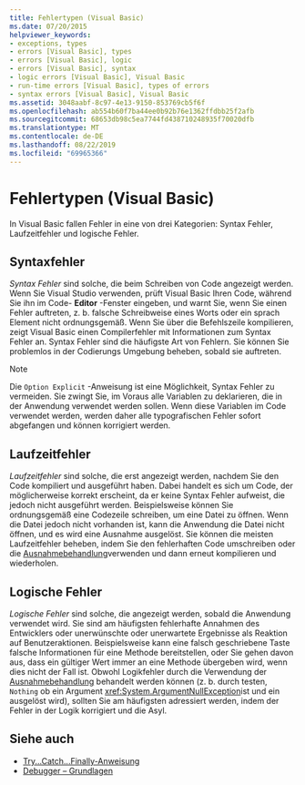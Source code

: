 ```yaml
---
title: Fehlertypen (Visual Basic)
ms.date: 07/20/2015
helpviewer_keywords:
- exceptions, types
- errors [Visual Basic], types
- errors [Visual Basic], logic
- errors [Visual Basic], syntax
- logic errors [Visual Basic], Visual Basic
- run-time errors [Visual Basic], types of errors
- syntax errors [Visual Basic], Visual Basic
ms.assetid: 3048aabf-8c97-4e13-9150-853769cb5f6f
ms.openlocfilehash: ab554b60f7ba44ee0b92b76e1362ffdbb25f2afb
ms.sourcegitcommit: 68653db98c5ea7744fd438710248935f70020dfb
ms.translationtype: MT
ms.contentlocale: de-DE
ms.lasthandoff: 08/22/2019
ms.locfileid: "69965366"
---
```

# <a name="error-types-visual-basic"></a>Fehlertypen (Visual Basic)
In Visual Basic fallen Fehler in eine von drei Kategorien: Syntax Fehler, Laufzeitfehler und logische Fehler.

## <a name="syntax-errors"></a>Syntaxfehler
 *Syntax Fehler* sind solche, die beim Schreiben von Code angezeigt werden. Wenn Sie Visual Studio verwenden, prüft Visual Basic Ihren Code, während Sie ihn im Code- **Editor** -Fenster eingeben, und warnt Sie, wenn Sie einen Fehler auftreten, z. b. falsche Schreibweise eines Worts oder ein sprach Element nicht ordnungsgemäß. Wenn Sie über die Befehlszeile kompilieren, zeigt Visual Basic einen Compilerfehler mit Informationen zum Syntax Fehler an. Syntax Fehler sind die häufigste Art von Fehlern. Sie können Sie problemlos in der Codierungs Umgebung beheben, sobald sie auftreten.

> [!NOTE]
> Die `Option Explicit` -Anweisung ist eine Möglichkeit, Syntax Fehler zu vermeiden. Sie zwingt Sie, im Voraus alle Variablen zu deklarieren, die in der Anwendung verwendet werden sollen. Wenn diese Variablen im Code verwendet werden, werden daher alle typografischen Fehler sofort abgefangen und können korrigiert werden.

## <a name="run-time-errors"></a>Laufzeitfehler
 *Laufzeitfehler* sind solche, die erst angezeigt werden, nachdem Sie den Code kompiliert und ausgeführt haben. Dabei handelt es sich um Code, der möglicherweise korrekt erscheint, da er keine Syntax Fehler aufweist, die jedoch nicht ausgeführt werden. Beispielsweise können Sie ordnungsgemäß eine Codezeile schreiben, um eine Datei zu öffnen. Wenn die Datei jedoch nicht vorhanden ist, kann die Anwendung die Datei nicht öffnen, und es wird eine Ausnahme ausgelöst. Sie können die meisten Laufzeitfehler beheben, indem Sie den fehlerhaften Code umschreiben oder die [Ausnahmebehandlung](../../language-reference/statements/try-catch-finally-statement.md)verwenden und dann erneut kompilieren und wiederholen.
  
## <a name="logic-errors"></a>Logische Fehler
 *Logische Fehler* sind solche, die angezeigt werden, sobald die Anwendung verwendet wird. Sie sind am häufigsten fehlerhafte Annahmen des Entwicklers oder unerwünschte oder unerwartete Ergebnisse als Reaktion auf Benutzeraktionen. Beispielsweise kann eine falsch geschriebene Taste falsche Informationen für eine Methode bereitstellen, oder Sie gehen davon aus, dass ein gültiger Wert immer an eine Methode übergeben wird, wenn dies nicht der Fall ist. Obwohl Logikfehler durch die Verwendung der [Ausnahmebehandlung](../../language-reference/statements/try-catch-finally-statement.md) behandelt werden können (z. b. durch testen, `Nothing` ob ein Argument <xref:System.ArgumentNullException>ist und ein ausgelöst wird), sollten Sie am häufigsten adressiert werden, indem der Fehler in der Logik korrigiert und die Asyl.

## <a name="see-also"></a>Siehe auch

- [Try...Catch...Finally-Anweisung](../../../visual-basic/language-reference/statements/try-catch-finally-statement.md)
- [Debugger – Grundlagen](/visualstudio/debugger/debugger-basics)
